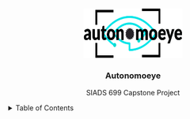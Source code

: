 <!-- PROJECT LOGO -->
<br />
<div align="center">
  <a href="https://github.com/GeekLad/autonomoeye">
    <img src="images/autonomoeye_1.png" alt="Logo" width="200" height="100">
  </a>

  <h3 align="center">Autonomoeye</h3>

  <p align="center">
    SIADS 699 Capstone Project
    <br />
  </p>
</div>

<!-- TABLE OF CONTENTS -->
<details>
  <summary>Table of Contents</summary>
  <ol>
    <li>
      <a href="#overview">Project Overview</a>
    </li>
    <li>
      <a href="#dataset">Dataset</a>
      <ul>
        <li><a href="#waymo">Waymo Dataset</a></li>
      </ul>
    </li>
    <li>
      <a href="#arch">Architecture</a>
      <ul>
        <li><a href="#system">System View</a></li>
        <li><a href="#tech">Technology View</a></li>
      </ul>
    </li>
    <li><a href="#process">Data Processing</a></li>
    <li><a href="#model">Faster R-CNN Model</a></li>
    <li><a href="#train">Model Training</a></li>
    <li><a href="#eval">Model Evaluation</a></li>
    <li><a href="#ui">User Interface</a></li>
    <li><a href="#Results">Results</a></li>
  </ol>
</details>